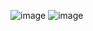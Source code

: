 ![image](https://github.com/Rahul-chaurasiya/Leetcode-Practice-Problem/assets/77222540/0fe16d0e-4fa5-4372-8ed9-76c84c160927)
![image](https://github.com/Rahul-chaurasiya/Leetcode-Practice-Problem/assets/77222540/78436706-fc88-41db-8cba-f1a55dda3d2e)
